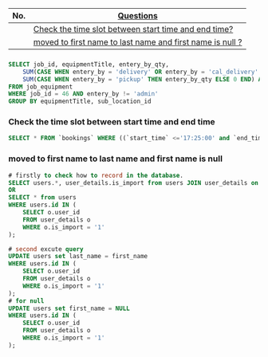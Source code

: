 |  No.  | [Questions]()                                                                                                         |
| :---: | --------------------------------------------------------------------------------------------------------------------- |
|       | [Check the time slot between start time and end time?](#check-the-time-slot-between-start-time-and-end-time)          |
|       | [moved to first name to last name and first name is null ?](#moved-to-first-name-to-last-name-and-first-name-is-null) |

###
```sql
SELECT job_id, equipmentTitle, entery_by_qty,
    SUM(CASE WHEN entery_by = 'delivery' OR entery_by = 'cal_delivery' THEN entery_by_qty ELSE 0 END) AS total_delivery_qty,
    SUM(CASE WHEN entery_by = 'pickup' THEN entery_by_qty ELSE 0 END) AS total_pickup_qty
FROM job_equipment
WHERE job_id = 46 AND entery_by != 'admin'
GROUP BY equipmentTitle, sub_location_id
```

### Check the time slot between start time and end time
```sql
SELECT * FROM `bookings` WHERE ((`start_time` <='17:25:00' and `end_time` >='17:25:00') or (`start_time` <='18:05:00' and `end_time` >='18:05:00')) and (created_at like '2023-09-22%' )
```

### moved to first name to last name and first name is null 
```sql
# firstly to check how to record in the database.
SELECT users.*, user_details.is_import from users JOIN user_details on users.id = user_details.user_id WHERE user_details.is_import = '1';
OR
SELECT * from users
WHERE users.id IN (
    SELECT o.user_id
    FROM user_details o
    WHERE o.is_import = '1'
);

# second excute query 
UPDATE users set last_name = first_name
WHERE users.id IN (
    SELECT o.user_id
    FROM user_details o
    WHERE o.is_import = '1'
);
# for null
UPDATE users set first_name = NULL
WHERE users.id IN (
    SELECT o.user_id
    FROM user_details o
    WHERE o.is_import = '1'
);
```
